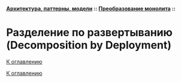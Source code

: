 **[Архитектура, паттерны, модели](../../README.md#patterns) ::** 
**[Преобразование монолита](../../README.md#patterns-monolith) ::**
# Разделение по развертыванию (Decomposition by Deployment)

<!--

-->

[К оглавлению](../../README.md#patterns-monolith)



[К оглавлению](../../README.md#patterns-monolith)

